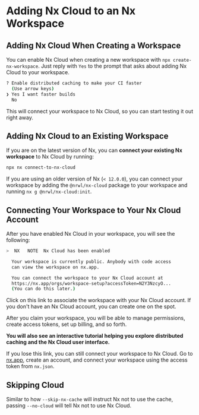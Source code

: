# Adding Nx Cloud to an Nx Workspace

## Adding Nx Cloud When Creating a Workspace

You can enable Nx Cloud when creating a new workspace with `npx create-nx-workspace`. Just reply with `Yes` to the prompt that asks about adding Nx Cloud to your workspace.

```bash
? Enable distributed caching to make your CI faster
  (Use arrow keys)
❯ Yes I want faster builds
  No
```

This will connect your workspace to Nx Cloud, so you can start testing it out right away.

## Adding Nx Cloud to an Existing Workspace

If you are on the latest version of Nx, you can **connect your existing Nx workspace** to Nx Cloud by
running:

```bash
npx nx connect-to-nx-cloud
```

If you are using an older version of Nx (`< 12.0.0`), you can connect your workspace by adding the `@nrwl/nx-cloud`
package to your workspace and running `nx g @nrwl/nx-cloud:init`.

## Connecting Your Workspace to Your Nx Cloud Account

After you have enabled Nx Cloud in your workspace, you will see the following:

```bash
>  NX   NOTE  Nx Cloud has been enabled

  Your workspace is currently public. Anybody with code access
  can view the workspace on nx.app.

  You can connect the workspace to your Nx Cloud account at
  https://nx.app/orgs/workspace-setup?accessToken=N2Y3NzcyO...
  (You can do this later.)
```

Click on this link to associate the workspace with your Nx Cloud account. If you don't have an Nx Cloud account, you can
create one on the spot.

After you claim your workspace, you will be able to manage permissions, create access tokens, set up billing, and so
forth.

**You will also see an interactive tutorial helping you explore distributed caching and the Nx Cloud user interface.**

If you lose this link, you can still connect your workspace to Nx Cloud. Go to [nx.app](https://nx.app), create an
account, and connect your workspace using the access token from `nx.json`.

## Skipping Cloud

Similar to how `--skip-nx-cache` will instruct Nx not to use the cache, passing `--no-cloud` will tell Nx not to use Nx
Cloud.
